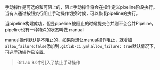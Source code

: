 手动操作是可选的和可阻止的，阻止手动操作将会在操作定义pipeline阶段执行。当有人通过按钮执行阻止手动操作切换时候，可以恢复pipeline的执行。

当pipeline构建成功，但是pipeline 被阻止的时候提交合并则不会合并Pipeline，pipeline也有一种特殊的状态叫做 manual

manual操作默认是不阻止的，如果你想让manual操作阻止，就增加`allow_failure:false`添加到`.gitlab-ci.yml`.`allow_failure: true`默认情况下，可选手动操作已设置。
> GitLab 9.0中引入了禁止手动操作

